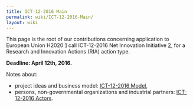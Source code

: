 ```yaml
---
title: ICT-12-2016 Main
permalink: wiki/ICT-12-2016-Main/
layout: wiki
---
```


This page is the root of our contributions concerning application to
European Union H2020
[1](http://ec.europa.eu/programmes/horizon2020/en/h2020-section/information-and-communication-technologies)
call ICT-12-2016 Net Innovation Initiative
[2](https://ec.europa.eu/research/participants/portal/desktop/en/opportunities/h2020/topics/5083-ict-12-2016.html),
for a Research and Innovation Actions (RIA) action type.

**Deadline: April 12th, 2016.**

Notes about:
-   project ideas and business model: [ICT-12-2016 Model](/SXP/wiki/ICT-12-2016-Model "wikilink"),
-   persons, non-governmental organizations and industrial partners: 
    [ICT-12-2016 Actors](/SXP/wiki/ICT-12-2016-Actors "wikilink").


